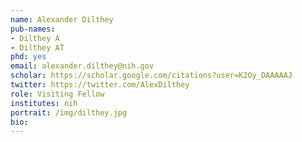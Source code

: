 ```yaml
---
name: Alexander Dilthey
pub-names:
- Dilthey A
- Dilthey AT
phd: yes
email: alexander.dilthey@nih.gov
scholar: https://scholar.google.com/citations?user=K2Oy_DAAAAAJ
twitter: https://twitter.com/AlexDilthey
role: Visiting Fellow
institutes: nih
portrait: /img/dilthey.jpg
bio:
---
```

